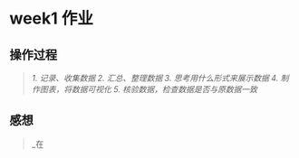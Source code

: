 # week1 作业

## 操作过程

> _1. 记录、收集数据_
> _2. 汇总、整理数据_
> _3. 思考用什么形式来展示数据_
> _4. 制作图表，将数据可视化_
> _5. 核验数据，检查数据是否与原数据一致_

## 感想
> _在

